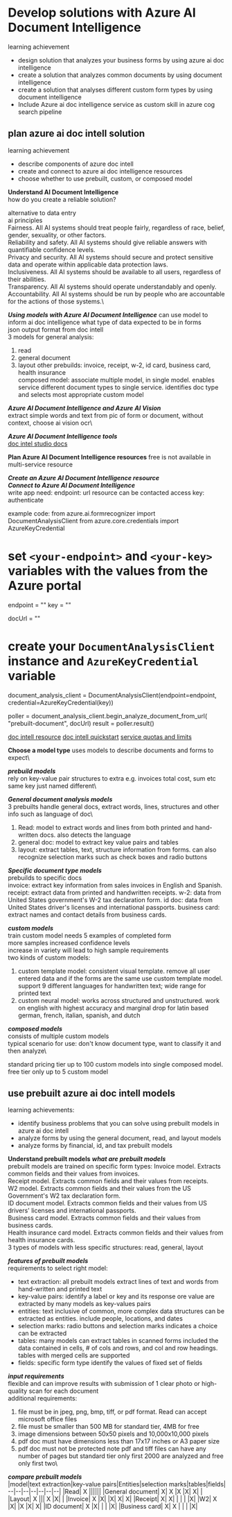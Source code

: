# Develop solutions with Azure AI Document Intelligence
learning achievement
- design solution that analyzes your business forms by using azure ai doc intelligence
- create a solution that analyzes common documents by using document intelligence
- create a solution that analyses different custom form types by using document intelligence
- Include Azure ai doc intelligence service as custom skill in azure cog search pipeline

## plan azure ai doc intell solution
learning achievement
- describe components of azure doc intell
- create and connect to azure ai doc intelligence resources
- choose whether to use prebuilt, custom, or composed model

**Understand AI Document Intelligence**\
how do you create a reliable solution?

alternative to data entry\
ai principles\
Fairness. All AI systems should treat people fairly, regardless of race, belief, gender, sexuality, or other factors.\
Reliability and safety. All AI systems should give reliable answers with quantifiable confidence levels.\
Privacy and security. All AI systems should secure and protect sensitive data and operate within applicable data protection laws.\
Inclusiveness. All AI systems should be available to all users, regardless of their abilities.\
Transparency. All AI systems should operate understandably and openly.\
Accountability. All AI systems should be run by people who are accountable for the actions of those systems.\

***Using models with Azure AI Document Intelligence***
can use model to inform ai doc intelligence what type of data expected to be in forms\
json output format from doc intell\
3 models for general analysis:
1. read
2. general document
3. layout
other prebuilds:
invoice, receipt, w-2, id card, business card, health insurance\
composed model: associate multiple model, in single model. enables service different document types to single service. identifies doc type and selects most appropriate custom model

***Azure AI Document Intelligence and Azure AI Vision***\
extract simple words and text from pic of form or document, without context, choose ai vision ocr\

***Azure AI Document Intelligence tools***\
[doc intel studio docs](https://formrecognizer.appliedai.azure.com/)

**Plan Azure AI Document Intelligence resources**
free is not available in multi-service resource

***Create an Azure AI Document Intelligence resource***\
***Connect to Azure AI Document Intelligence***\
write app need:
endpoint: url resource can be contacted
access key: authenticate

example code:
from azure.ai.formrecognizer import DocumentAnalysisClient
from azure.core.credentials import AzureKeyCredential

# set `<your-endpoint>` and `<your-key>` variables with the values from the Azure portal
endpoint = "<your-endpoint>"
key = "<your-key>"

docUrl = "<url-of-document-to-analyze>"

# create your `DocumentAnalysisClient` instance and `AzureKeyCredential` variable
document_analysis_client = DocumentAnalysisClient(endpoint=endpoint, 
    credential=AzureKeyCredential(key))

poller = document_analysis_client.begin_analyze_document_from_url(
    "prebuilt-document", docUrl)
result = poller.result()

[doc intell resource](https://learn.microsoft.com/en-us/azure/ai-services/document-intelligence/create-document-intelligence-resource)
[doc intell quickstart](https://learn.microsoft.com/en-us/azure/ai-services/document-intelligence/quickstarts/get-started-sdks-rest-api)
[service quotas and limits](https://learn.microsoft.com/en-us/azure/ai-services/document-intelligence/service-limits)

**Choose a model type**
uses models to describe documents and forms to expect\

***prebuild models***\
rely on key-value pair structures to extra e.g. invoices total cost, sum etc same key just named different\

***General document analysis models***\
3 prebuilts handle general docs, extract words, lines, structures and other info such as language of doc\
1. Read: model to extract words and lines from both printed and hand-written docs. also detects the language
2. general doc: model to extract key value pairs and tables
3. layout: extract tables, text, structure information from forms. can also recognize selection marks such as check boxes and radio buttons

***Specific document type models***\
prebuilds to specific docs\
invoice: extract key information from sales invoices in English and Spanish.\
receipt: extract data from printed and handwritten receipts.
w-2: data from United States government's W-2 tax declaration form.
id doc: data from United States driver's licenses and international passports.
business card:  extract names and contact details from business cards.

***custom models***\
train custom model needs 5 examples of completed form\
more samples increased confidence levels\
increase in variety will lead to high sample requirements\
two kinds of custom models:
1. custom template model: consistent visual template. remove all user entered data and if the forms are the same use custom template model. support 9 different languages for handwritten text; wide range for printed text
2. custom neural model: works across structured and unstructured. work on english with highest accuracy and marginal drop for latin based german, french, italian, spanish, and dutch

***composed models***\
consists of multiple custom models\
typical scenario for use: don't know document type, want to classify it and then analyze\

standard pricing tier up to 100 custom models into single composed model. free tier only up to 5 custom model

## use prebuilt azure ai doc intell models
learning achievements:
- identify business problems that you can solve using prebuilt models in azure ai doc intell
- analyze forms by using the general document, read, and layout models
- analyze forms by financial, id, and tax prebuilt models

**Understand prebuilt models**
***what are prebuilt models***\
prebuilt models are trained on specific form types:
Invoice model. Extracts common fields and their values from invoices.\
Receipt model. Extracts common fields and their values from receipts.\
W2 model. Extracts common fields and their values from the US Government's W2 tax declaration form.\
ID document model. Extracts common fields and their values from US drivers' licenses and international passports.\
Business card model. Extracts common fields and their values from business cards.\
Health insurance card model. Extracts common fields and their values from health insurance cards.\
3 types of models with less specific structures: read, general, layout

***features of prebuilt models***\
requirements to select right model:
- text extraction: all prebuilt models extract lines of text and words from hand-written and printed text
- key-value pairs: identify a label or key and its response ore value are extracted by many models as key-values pairs
- entities: text inclusive of common, more complex data structures can be extracted as entities. include people, locations, and dates
- selection marks: radio buttons and selection marks indicates a choice can be extracted
- tables: many models can extract tables in scanned forms included the data contained in cells, # of cols and rows, and col and row headings. tables with merged cells are supported
- fields: specific form type identify the values of fixed set of fields

***input requirements***\
flexible and can improve results with submission of 1 clear photo or high-quality scan for each document\
additional requirements:
1. file must be in jpeg, png, bmp, tiff, or pdf format. Read can accept microsoft office files
2. file must be smaller than 500 MB for standard tier, 4MB for free
3. image dimensions between 50x50 pixels and 10,000x10,000 pixels
4. pdf doc must have dimensions less than 17x17 inches or A3 paper size
5. pdf doc must not be protected
note pdf and tiff files can have any number of pages but standard tier only first 2000 are analyzed and free only first two\

***compare prebuilt models***\
|model|text extraction|key-value pairs|Entities|selection marks|tables|fields|
--|--|--|--|--|--|--|
|Read|	X	||||||
|General document|	X|	X	|X	|X|	X|	|
|Layout|	X	|||		X	|X|	|
|Invoice|	X	|X|		|X|	X|	X|
|Receipt|	X|	X|	|	|	|	|X|
|W2|	X	|X|		|X	|X|	X|
|ID document|	X	|X|	|		|	|X|
|Business card|	X|	X	|	|	|	|X|
